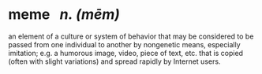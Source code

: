 # meme&nbsp;&nbsp;&nbsp;*n. (mēm)*

an element of a culture or system of behavior that may be considered to
be passed from one individual to another by nongenetic means,
especially imitation;  e.g. a humorous image, video, piece of text, etc.
that is copied (often with slight variations) and spread rapidly by
Internet users.
